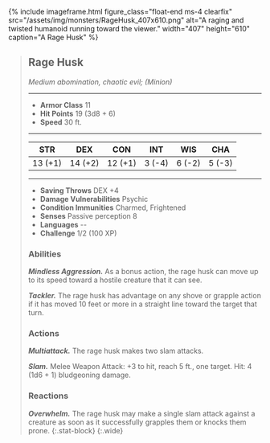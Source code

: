{% include imageframe.html
  figure_class="float-end ms-4 clearfix"
  src="/assets/img/monsters/RageHusk_407x610.png"
  alt="A raging and twisted humanoid running toward the viewer."
  width="407" height="610"
  caption="A Rage Husk"
 %}

> ## Rage Husk
>*Medium abomination, chaotic evil; (Minion)*
>
> ___
> 
> - **Armor Class** 11
> - **Hit Points** 19 (3d8 + 6)
> - **Speed** 30 ft.
> 
>___
>
>|STR|DEX|CON|INT|WIS|CHA|
>|:---:|:---:|:---:|:---:|:---:|:---:|
>|13 (+1)|14 (+2)|12 (+1)|3 (-4)|6 (-2)|5 (-3)
>
>___
> - **Saving Throws** DEX +4
> - **Damage Vulnerabilities** Psychic
> - **Condition Immunities** Charmed, Frightened
> - **Senses** Passive perception 8
> - **Languages** --
> - **Challenge** 1/2 (100 XP)
> 
> ### Abilities
> ***Mindless Aggression.*** As a bonus action, the rage husk can move up to its speed toward a hostile creature that it can see.
> 
> ***Tackler.*** The rage husk has advantage on any shove or grapple action if it has moved 10 feet or more in a straight line toward the target that turn. 
> ### Actions
> ***Multiattack.*** The rage husk makes two slam attacks.
> 
> ***Slam.*** Melee Weapon Attack: +3 to hit, reach 5 ft., one target. Hit: 4 (1d6 + 1) bludgeoning damage.
>
> ### Reactions
> ***Overwhelm.***  The rage husk may make a single slam attack against a creature as soon as it successfully grapples them or knocks them prone.
{:.stat-block}
{:.wide}
